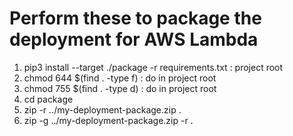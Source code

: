 # Perform these to package the deployment for AWS Lambda

1. pip3 install --target ./package -r requirements.txt : project root
2. chmod 644 $(find . -type f) : do in project root
3. chmod 755 $(find . -type d) : do in project root
4. cd package
5. zip -r ../my-deployment-package.zip .
6. zip -g ../my-deployment-package.zip -r .
